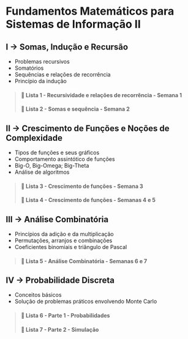 # Fundamentos Matemáticos para Sistemas de Informação II

## I → Somas, Indução e Recursão

* Problemas recursivos
* Somatórios
* Sequências e relações de recorrência
* Princípio da indução


> #### 📑 Lista 1 - Recursividade e relações de recorrência - Semana 1
> #### 📑 Lista 2 - Somas e sequência - Semana 2


## II → Crescimento de Funções e Noções de Complexidade

* Tipos de funções e seus gráficos
* Comportamento assintótico de funções
* Big-O, Big-Omega; Big-Theta
* Análise de algoritmos

> #### 📑 Lista 3 - Crescimento de funções - Semana 3
> #### 📑 Lista 4 - Crescimento de funções - Semanas 4 e 5


## III → Análise Combinatória

* Princípios da adição e da multiplicação
* Permutações, arranjos e combinações
* Coeficientes binomiais e triângulo de Pascal

> #### 📑 Lista 5 - Análise Combinatória - Semanas 6 e 7


## IV → Probabilidade Discreta

* Conceitos básicos
* Solução de problemas práticos envolvendo Monte Carlo

> #### 📑 Lista 6 - Parte 1 - Probabilidades
> #### 📑 Lista 7 - Parte 2 - Simulação

